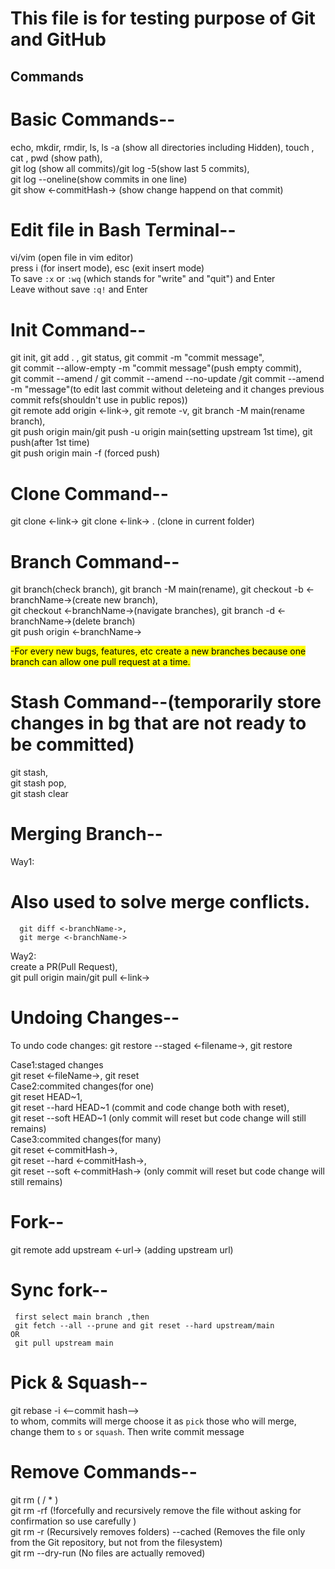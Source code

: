 # This file is for testing purpose of Git and GitHub
## Commands

# Basic Commands--<br>

  echo,
  mkdir,
  rmdir,
  ls,
  ls -a (show all directories including Hidden),
  touch <filename>,
  cat <filename>,
  pwd (show path),<br>
  git log (show all commits)/git log -5(show last 5 commits),<br>
  git log --oneline(show commits in one line)<br>
  git show <-commitHash-> (show change happend on that commit)

# Edit file in Bash Terminal--<br>
  vi/vim <filename> (open file in vim editor)<br>
  press i (for insert mode), esc (exit insert mode)<br>
  To save `:x` or `:wq` (which stands for "write" and "quit") and Enter <br>
  Leave without save `:q!` and Enter


# Init Command--<br>

  git init, git add . , git status, git commit -m "commit message",<br>
  git commit --allow-empty -m "commit message"(push empty commit),<br>
  git commit --amend / git commit --amend --no-update /git commit --amend -m "message"(to edit last commit without deleteing and it changes previous commit refs(shouldn't use in public repos))<br>
  git remote add origin <-link->, git remote -v, git branch -M main(rename branch), <br>
  git push origin main/git push -u origin main(setting upstream 1st time), git push(after 1st time) <br>
  git push origin main -f (forced push)<br>

# Clone Command--<br>

  git clone <-link->
  git clone <-link-> . (clone in current folder)

# Branch Command--<br>

  git branch(check branch), git branch -M main(rename), git checkout -b <-branchName->(create new branch),<br>
  git checkout <-branchName->(navigate branches), git branch -d <-branchName->(delete branch)<br>
  git push origin <-branchName->

  <mark>-For every new bugs, features, etc create a new branches because one branch can allow 
  one pull request at a time.</mark>


# Stash Command--(temporarily store changes in bg that are not ready to be committed)<br>
  git stash,<br>
  git stash pop,<br>
  git stash clear<br>

# Merging Branch--<br>

Way1:<br>

# Also used to solve merge conflicts.

      git diff <-branchName->,
      git merge <-branchName->

Way2:<br>
  create a PR(Pull Request),<br>
  git pull origin main/git pull <-link->

# Undoing Changes--<br>

To undo code changes:
  git restore --staged <-filename->, git restore<br>

Case1:staged changes <br>
  git reset <-fileName->,
  git reset
<br>
Case2:commited changes(for one)<br>
  git reset HEAD~1,<br>
  git reset --hard HEAD~1 (commit and code change both with reset),<br>
  git reset --soft HEAD~1 (only commit will reset but code change will still remains)<br>
Case3:commited changes(for many)<br>
  git reset <-commitHash->,<br>
  git reset --hard <-commitHash->, <br>
  git reset --soft <-commitHash-> (only commit will reset but code change will still remains)<br>

# Fork--<br>
  git remote add upstream <-url-> (adding upstream url)
  # Sync fork--<br>
     first select main branch ,then
     git fetch --all --prune and git reset --hard upstream/main
	OR
     git pull upstream main

# Pick & Squash--<br>
  
  git rebase -i <--commit hash--><br>
  to whom, commits will merge choose it as `pick` those who will merge, change them to `s` or `squash`. Then write commit message<br> 


# Remove Commands--<br>

  git rm ( <filename> / * ) <br>
  git rm -rf <filename> (!forcefully and recursively remove the file without asking for confirmation so use carefully )<br> 
  git rm -r (Recursively removes folders) --cached (Removes the file only from the Git repository, but not from the filesystem) <br>
  git rm --dry-run (No files are actually removed) <br>
